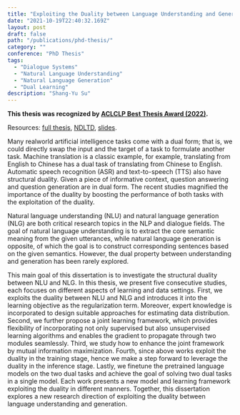 ```yaml
---
title: "Exploiting the Duality between Language Understanding and Generation and Beyond"
date: "2021-10-19T22:40:32.169Z"
layout: post
draft: false
path: "/publications/phd-thesis/"
category: ""
conference: "PhD Thesis"
tags:
  - "Dialogue Systems"
  - "Natural Language Understanding"
  - "Natural Language Generation"
  - "Dual Learning"
description: "Shang-Yu Su"
---
```


<b>This thesis was recognized by <a href="https://www.aclclp.org.tw/grants_c.php" target="_blank">ACLCLP Best Thesis Award (2022)</a>.</b>

Resources:
<a href="./PhD_Thesis_Shang_Yu_Su_cover.pdf" target="_blank">full thesis</a>,
<a href="https://etds.ncl.edu.tw/cgi-bin/gs32/gsweb.cgi/ccd=6nzfZD/record?r1=1&h1=1" target="_blank">NDLTD</a>,
<a href="./defense_v1.0.pdf" target="_blank">slides</a>.


Many real­world artificial intelligence tasks come with a dual form; that is, we could
directly swap the input and the target of a task to formulate another task. Machine translation is a classic example, for example, translating from English to Chinese has a dual task
of translating from Chinese to English. Automatic speech recognition (ASR) and text­-to-speech (TTS) also have structural duality. Given a piece of informative context, question
answering and question generation are in dual form. The recent studies magnified the importance of the duality by boosting the performance of both tasks with the exploitation of the duality.

Natural language understanding (NLU) and natural language generation (NLG) are
both critical research topics in the NLP and dialogue fields. The goal of natural language understanding is to extract the core semantic meaning from the given utterances, while
natural language generation is opposite, of which the goal is to construct corresponding
sentences based on the given semantics. However, the dual property between understanding and generation has been rarely explored.

This main goal of this dissertation is to investigate the structural duality between NLU
and NLG. In this thesis, we present five consecutive studies, each focuses on different
aspects of learning and data settings. First, we exploits the duality between NLU and
NLG and introduces it into the learning objective as the regularization term. Moreover,
expert knowledge is incorporated to design suitable approaches for estimating data distribution. Second, we further propose a joint learning framework, which provides flexibility of incorporating not only supervised but also unsupervised learning algorithms and enables the gradient to propagate through two modules seamlessly. Third, we study how to
enhance the joint framework by mutual information maximization. Fourth, since above
works exploit the duality in the training stage, hence we make a step forward to leverage
the duality in the inference stage. Lastly, we finetune the pretrained language models on
the two dual tasks and achieve the goal of solving two dual tasks in a single model. Each
work presents a new model and learning framework exploiting the duality in different
manners. Together, this dissertation explores a new research direction of exploiting the
duality between language understanding and generation.


